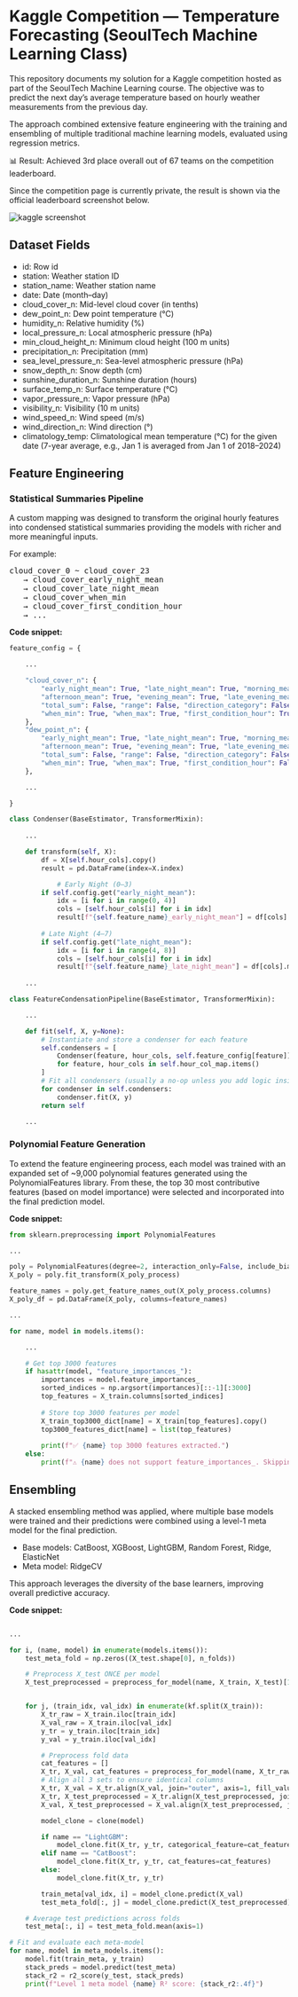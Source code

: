 # Kaggle Competition — Temperature Forecasting (SeoulTech Machine Learning Class)

This repository documents my solution for a Kaggle competition hosted as part of the SeoulTech Machine Learning course.
The objective was to predict the next day’s average temperature based on hourly weather measurements from the previous day.

The approach combined extensive feature engineering with the training and ensembling of multiple traditional machine learning models, evaluated using regression metrics.

📊 Result: Achieved 3rd place overall out of 67 teams on the competition leaderboard.

Since the competition page is currently private, the result is shown via the official leaderboard screenshot below.

![kaggle screenshot](kaggle_screenshot.png)

## Dataset Fields
- id: Row id
- station: Weather station ID
- station_name: Weather station name
- date: Date (month–day)
- cloud_cover_n: Mid-level cloud cover (in tenths)
- dew_point_n: Dew point temperature (°C)
- humidity_n: Relative humidity (%)
- local_pressure_n: Local atmospheric pressure (hPa)
- min_cloud_height_n: Minimum cloud height (100 m units)
- precipitation_n: Precipitation (mm)
- sea_level_pressure_n: Sea-level atmospheric pressure (hPa)
- snow_depth_n: Snow depth (cm)
- sunshine_duration_n: Sunshine duration (hours)
- surface_temp_n: Surface temperature (°C)
- vapor_pressure_n: Vapor pressure (hPa)
- visibility_n: Visibility (10 m units)
- wind_speed_n: Wind speed (m/s)
- wind_direction_n: Wind direction (°)
- climatology_temp: Climatological mean temperature (°C) for the given date (7-year average, e.g., Jan 1 is averaged from Jan 1 of 2018–2024)


## Feature Engineering

### Statistical Summaries Pipeline

A custom mapping was designed to transform the original hourly features into condensed statistical summaries providing the models with richer and more meaningful inputs.

For example:
<pre>
cloud_cover_0 ~ cloud_cover_23
   → cloud_cover_early_night_mean
   → cloud_cover_late_night_mean
   → cloud_cover_when_min
   → cloud_cover_first_condition_hour
   → ...
</pre>

**Code snippet:**
```python
feature_config = {

    ...

    "cloud_cover_n": {
        "early_night_mean": True, "late_night_mean": True, "morning_mean": True,
        "afternoon_mean": True, "evening_mean": True, "late_evening_mean": True,
        "total_sum": False, "range": False, "direction_category": False,
        "when_min": True, "when_max": True, "first_condition_hour": True, "last_condition_hour": True, "total_mean": True
    },
    "dew_point_n": {
        "early_night_mean": True, "late_night_mean": True, "morning_mean": True,
        "afternoon_mean": True, "evening_mean": True, "late_evening_mean": True,
        "total_sum": False, "range": False, "direction_category": False,
        "when_min": True, "when_max": True, "first_condition_hour": False, "last_condition_hour": False, "estimate_air_temp" : True
    },

    ...

}

class Condenser(BaseEstimator, TransformerMixin):
    
    ...

    def transform(self, X):
        df = X[self.hour_cols].copy()
        result = pd.DataFrame(index=X.index)

            # Early Night (0–3)
        if self.config.get("early_night_mean"):
            idx = [i for i in range(0, 4)]
            cols = [self.hour_cols[i] for i in idx]
            result[f"{self.feature_name}_early_night_mean"] = df[cols].mean(axis=1)
    
        # Late Night (4–7)
        if self.config.get("late_night_mean"):
            idx = [i for i in range(4, 8)]
            cols = [self.hour_cols[i] for i in idx]
            result[f"{self.feature_name}_late_night_mean"] = df[cols].mean(axis=1)
    
    ...

class FeatureCondensationPipeline(BaseEstimator, TransformerMixin):

    ...

    def fit(self, X, y=None):
        # Instantiate and store a condenser for each feature
        self.condensers = [
            Condenser(feature, hour_cols, self.feature_config[feature])
            for feature, hour_cols in self.hour_col_map.items()
        ]
        # Fit all condensers (usually a no-op unless you add logic inside them)
        for condenser in self.condensers:
            condenser.fit(X, y)
        return self

    ...

```

### Polynomial Feature Generation

To extend the feature engineering process, each model was trained with an expanded set of ~9,000 polynomial features generated using the PolynomialFeatures library. From these, the top 30 most contributive features (based on model importance) were selected and incorporated into the final prediction model.

**Code snippet:**
```python
from sklearn.preprocessing import PolynomialFeatures

...

poly = PolynomialFeatures(degree=2, interaction_only=False, include_bias=False)
X_poly = poly.fit_transform(X_poly_process)

feature_names = poly.get_feature_names_out(X_poly_process.columns)
X_poly_df = pd.DataFrame(X_poly, columns=feature_names)

...

for name, model in models.items():

    ...

    # Get top 3000 features
    if hasattr(model, "feature_importances_"):
        importances = model.feature_importances_
        sorted_indices = np.argsort(importances)[::-1][:3000]
        top_features = X_train.columns[sorted_indices]
        
        # Store top 3000 features per model
        X_train_top3000_dict[name] = X_train[top_features].copy()
        top3000_features_dict[name] = list(top_features)
        
        print(f"✅ {name} top 3000 features extracted.")
    else:
        print(f"⚠️ {name} does not support feature_importances_. Skipping top 3000 extraction.")


```

## Ensembling
A stacked ensembling method was applied, where multiple base models were trained and their predictions were combined using a level-1 meta model for the final prediction.

- Base models: CatBoost, XGBoost, LightGBM, Random Forest, Ridge, ElasticNet
- Meta model: RidgeCV

This approach leverages the diversity of the base learners, improving overall predictive accuracy.

**Code snippet:**
```python

...

for i, (name, model) in enumerate(models.items()):
    test_meta_fold = np.zeros((X_test.shape[0], n_folds))

    # Preprocess X_test ONCE per model
    X_test_preprocessed = preprocess_for_model(name, X_train, X_test)[1]


    for j, (train_idx, val_idx) in enumerate(kf.split(X_train)):
        X_tr_raw = X_train.iloc[train_idx]
        X_val_raw = X_train.iloc[val_idx]
        y_tr = y_train.iloc[train_idx]
        y_val = y_train.iloc[val_idx]

        # Preprocess fold data
        cat_features = []
        X_tr, X_val, cat_features = preprocess_for_model(name, X_tr_raw, X_val_raw)
        # Align all 3 sets to ensure identical columns
        X_tr, X_val = X_tr.align(X_val, join="outer", axis=1, fill_value=0)
        X_tr, X_test_preprocessed = X_tr.align(X_test_preprocessed, join="outer", axis=1, fill_value=0)
        X_val, X_test_preprocessed = X_val.align(X_test_preprocessed, join="outer", axis=1, fill_value=0)

        model_clone = clone(model)

        if name == "LightGBM":
            model_clone.fit(X_tr, y_tr, categorical_feature=cat_features)
        elif name == "CatBoost":
            model_clone.fit(X_tr, y_tr, cat_features=cat_features)
        else:
            model_clone.fit(X_tr, y_tr)

        train_meta[val_idx, i] = model_clone.predict(X_val)
        test_meta_fold[:, j] = model_clone.predict(X_test_preprocessed)

    # Average test predictions across folds
    test_meta[:, i] = test_meta_fold.mean(axis=1)

# Fit and evaluate each meta-model
for name, model in meta_models.items():
    model.fit(train_meta, y_train)
    stack_preds = model.predict(test_meta)
    stack_r2 = r2_score(y_test, stack_preds)
    print(f"Level 1 meta model {name} R² score: {stack_r2:.4f}")

```